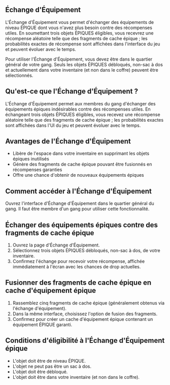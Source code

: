 ## Échange d'Équipement

L'Échange d'Équipement vous permet d'échanger des équipements de niveau ÉPIQUE dont vous n'avez plus besoin contre des récompenses utiles. En soumettant trois objets ÉPIQUES éligibles, vous recevrez une récompense aléatoire telle que des fragments de cache épique ; les probabilités exactes de récompense sont affichées dans l'interface du jeu et peuvent évoluer avec le temps.

Pour utiliser l'Échange d'Équipement, vous devez être dans le quartier général de votre gang. Seuls les objets ÉPIQUES débloqués, non-sac à dos et actuellement dans votre inventaire (et non dans le coffre) peuvent être sélectionnés.

## Qu'est-ce que l'Échange d'Équipement ?

L'Échange d'Équipement permet aux membres du gang d'échanger des équipements épiques indésirables contre des récompenses utiles. En échangeant trois objets ÉPIQUES éligibles, vous recevez une récompense aléatoire telle que des fragments de cache épique ; les probabilités exactes sont affichées dans l'UI du jeu et peuvent évoluer avec le temps.

## Avantages de l'Échange d'Équipement

- Libère de l'espace dans votre inventaire en supprimant les objets épiques inutilisés
- Génère des fragments de cache épique pouvant être fusionnés en récompenses garanties
- Offre une chance d'obtenir de nouveaux équipements épiques

## Comment accéder à l'Échange d'Équipement

Ouvrez l'interface d'Échange d'Équipement dans le quartier général du gang. Il faut être membre d'un gang pour utiliser cette fonctionnalité.

## Échanger des équipements épiques contre des fragments de cache épique

1. Ouvrez la page d'Échange d'Équipement.
2. Sélectionnez trois objets ÉPIQUES débloqués, non-sac à dos, de votre inventaire.
3. Confirmez l'échange pour recevoir votre récompense, affichée immédiatement à l'écran avec les chances de drop actuelles.

## Fusionner des fragments de cache épique en cache d'équipement épique

1. Rassemblez cinq fragments de cache épique (généralement obtenus via l'échange d'équipement).
2. Dans la même interface, choisissez l'option de fusion des fragments.
3. Confirmez pour créer un cache d'équipement épique contenant un équipement ÉPIQUE garanti.

## Conditions d'éligibilité à l'Échange d'Équipement épique

- L'objet doit être de niveau ÉPIQUE.
- L'objet ne peut pas être un sac à dos.
- L'objet doit être débloqué.
- L'objet doit être dans votre inventaire (et non dans le coffre).
